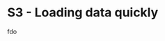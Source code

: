 # S3 - Loading data quickly

<!-- WARNING: THIS FILE WAS AUTOGENERATED! DO NOT EDIT! Instead, edit the notebook w/the location & name as this file. -->

fdo
